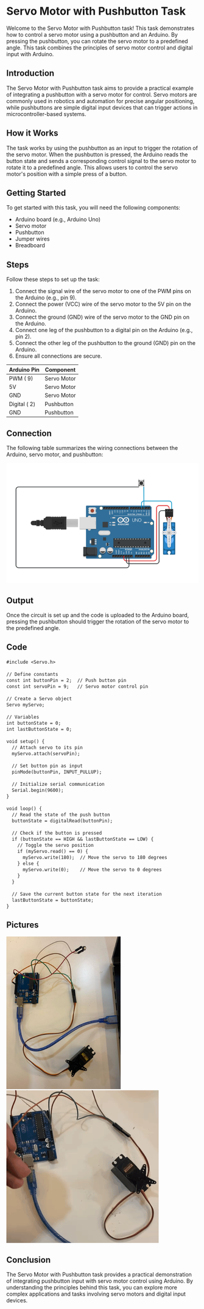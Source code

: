 # Servo Motor with Pushbutton Task

Welcome to the Servo Motor with Pushbutton task! This task demonstrates how to control a servo motor using a pushbutton and an Arduino. By pressing the pushbutton, you can rotate the servo motor to a predefined angle. This task combines the principles of servo motor control and digital input with Arduino.

## Introduction

The Servo Motor with Pushbutton task aims to provide a practical example of integrating a pushbutton with a servo motor for control. Servo motors are commonly used in robotics and automation for precise angular positioning, while pushbuttons are simple digital input devices that can trigger actions in microcontroller-based systems.

## How it Works

The task works by using the pushbutton as an input to trigger the rotation of the servo motor. When the pushbutton is pressed, the Arduino reads the button state and sends a corresponding control signal to the servo motor to rotate it to a predefined angle. This allows users to control the servo motor's position with a simple press of a button.

## Getting Started

To get started with this task, you will need the following components:

- Arduino board (e.g., Arduino Uno)
- Servo motor
- Pushbutton
- Jumper wires
- Breadboard

## Steps

Follow these steps to set up the task:

1. Connect the signal wire of the servo motor to one of the PWM pins on the Arduino (e.g., pin 9).
2. Connect the power (VCC) wire of the servo motor to the 5V pin on the Arduino.
3. Connect the ground (GND) wire of the servo motor to the GND pin on the Arduino.
4. Connect one leg of the pushbutton to a digital pin on the Arduino (e.g., pin 2).
5. Connect the other leg of the pushbutton to the ground (GND) pin on the Arduino.
6. Ensure all connections are secure.

| Arduino Pin    | Component      |
| -------------- | -------------- |
| PWM ( 9)       | Servo Motor    |
| 5V             | Servo Motor    |
| GND            | Servo Motor    |
| Digital ( 2)   | Pushbutton     |
| GND            | Pushbutton     |

## Connection

The following table summarizes the wiring connections between the Arduino, servo motor, and pushbutton:

![screen-gif](https://github.com/ItsRawanMoha/Servo-Motor-with-Pushbutton/blob/main/ServoMotorwithPushbutton.png)

## Output

Once the circuit is set up and the code is uploaded to the Arduino board, pressing the pushbutton should trigger the rotation of the servo motor to the predefined angle.

## Code
```
#include <Servo.h>

// Define constants
const int buttonPin = 2;  // Push button pin
const int servoPin = 9;   // Servo motor control pin

// Create a Servo object
Servo myServo;

// Variables
int buttonState = 0;
int lastButtonState = 0;

void setup() {
  // Attach servo to its pin
  myServo.attach(servoPin);

  // Set button pin as input
  pinMode(buttonPin, INPUT_PULLUP);

  // Initialize serial communication
  Serial.begin(9600);
}

void loop() {
  // Read the state of the push button
  buttonState = digitalRead(buttonPin);

  // Check if the button is pressed
  if (buttonState == HIGH && lastButtonState == LOW) {
    // Toggle the servo position
    if (myServo.read() == 0) {
      myServo.write(180);  // Move the servo to 180 degrees
    } else {
      myServo.write(0);    // Move the servo to 0 degrees
    }
  }

  // Save the current button state for the next iteration
  lastButtonState = buttonState;
}
```
## Pictures

<img src="https://github.com/ItsRawanMoha/Servo-Motor-with-Pushbutton/blob/main/ServoMotorwithPushbuttonP.jpeg" alt="Alt text" width="300" height="400">  ![screen-gif](https://github.com/ItsRawanMoha/Servo-Motor-with-Pushbutton/blob/main/ServoMotorwithPushbuttonG.gif)

## Conclusion

The Servo Motor with Pushbutton task provides a practical demonstration of integrating pushbutton input with servo motor control using Arduino. By understanding the principles behind this task, you can explore more complex applications and tasks involving servo motors and digital input devices.
